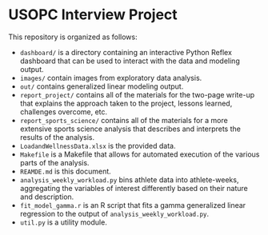 # USOPC Interview Project

This repository is organized as follows:

+ `dashboard/` is a directory containing an interactive Python Reflex
dashboard that can be used to interact with the data and modeling output.
+ `images/` contain images from exploratory data analysis.
+ `out/` contains generalized linear modeling output.
+ `report_project/` contains all of the materials for the two-page write-up
that explains the approach taken to the project, lessons learned, challenges
overcome, etc.
+ `report_sports_science/` contains all of the materials for a more extensive
sports science analysis that describes and interprets the results of the
analysis.
+ `LoadandWellnessData.xlsx` is the provided data.
+ `Makefile` is a Makefile that allows for automated execution of the various
parts of the analysis.
+ `REAMDE.md` is this document.
+ `analysis_weekly_workload.py` bins athlete data into athlete-weeks, aggregating
the variables of interest differently based on their nature and description.
+ `fit_model_gamma.r` is an R script that fits a gamma generalized linear
regression to the output of `analysis_weekly_workload.py`.
+ `util.py` is a utility module.

